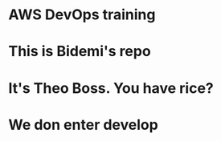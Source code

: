 # AWS DevOps training
# This is Bidemi's repo
# It's Theo Boss. You have rice?
# We don enter develop